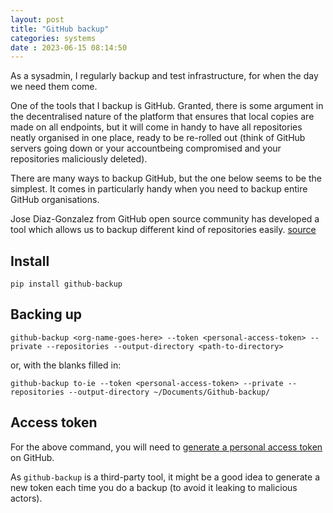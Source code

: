 ```yaml
---
layout: post
title: "GitHub backup" 
categories: systems
date : 2023-06-15 08:14:50
---
```


As a sysadmin, I regularly backup and test infrastructure, for when the day we need them come. 

One of the tools that I backup is GitHub. Granted, there is some argument in the decentralised nature of the platform that ensures that local copies are made on all endpoints, but it will come in handy to have all repositories neatly organised in one place, ready to be re-rolled out (think of GitHub servers going down or your accountbeing compromised and your repositories maliciously deleted).

There are many ways to backup GitHub, but the one below seems to be the simplest. It comes in particularly handy when you need to backup entire GitHub organisations. 

Jose Diaz-Gonzalez from GitHub open source community has developed a tool which allows us to backup different kind of repositories easily. [source](https://leimao.github.io/blog/Backup-GitHub/)

## Install
```
pip install github-backup
```

## Backing up
```
github-backup <org-name-goes-here> --token <personal-access-token> --private --repositories --output-directory <path-to-directory>
```

or, with the blanks filled in:
```
github-backup to-ie --token <personal-access-token> --private --repositories --output-directory ~/Documents/Github-backup/
```

## Access token
For the above command, you will need to [generate a personal access token](https://docs.github.com/en/authentication/keeping-your-account-and-data-secure/managing-your-personal-access-tokens#about-personal-access-tokens) on GitHub. 

As `github-backup` is a third-party tool, it might be a good idea to generate a new token each time you do a backup (to avoid it leaking to malicious actors).